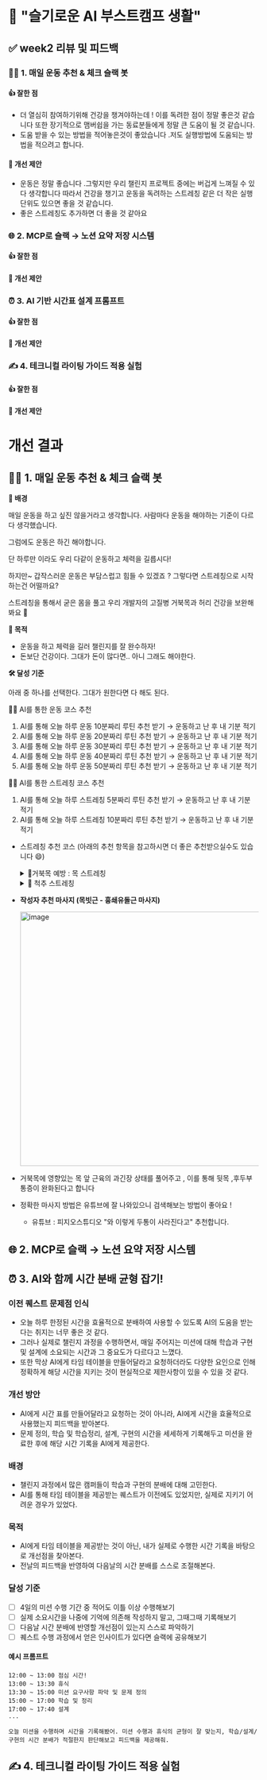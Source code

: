 # 📌 "슬기로운 AI 부스트캠프 생활"
## ✅ week2 리뷰 및 피드백
### 🏋️‍♀️ 1. 매일 운동 추천 & 체크 슬랙 봇
#### 👍 잘한 점
- 더 열심히 참여하기위해 건강을 챙겨야하는데 ! 이를 독려한 점이 정말 좋은것 같습니다 또한 장기적으로 맴버쉽을 가는 동료분들에게 정말 큰 도움이 될 것 같습니다.
- 도움 받을 수 있는 방법을 적어놓은것이 좋았습니다 .저도 실행방법에 도움되는 방법을 적으려고 합니다.
#### 🤔 개선 제안
- 운동은 정말 좋습니다 .그렇지만 우리 챌린지 프로젝트 중에는 버겁게 느껴질 수 있다 생각합니다 따라서 건강을 챙기고 운동을 독려하는 스트레칭 같은 더 작은 실행단위도 있으면 좋을 것 같습니다.
- 좋은 스트레칭도 추가하면 더 좋을 것 같아요
### 🌐 2. MCP로 슬랙 → 노션 요약 저장 시스템
#### 👍 잘한 점
#### 🤔 개선 제안

### ⏰ 3. AI 기반 시간표 설계 프롬프트
#### 👍 잘한 점
#### 🤔 개선 제안

### ✍️ 4. 테크니컬 라이팅 가이드 적용 실험
#### 👍 잘한 점
#### 🤔 개선 제안

# 개선 결과
## 🏋️‍♀️ 1. 매일 운동 추천 & 체크 슬랙 봇

**📌 배경**

매일 운동을 하고 싶진 않을거라고 생각합니다. 사람마다 운동을 해야하는 기준이 다르다 생각했습니다.

그럼에도 운동은 하긴 해야합니다.

단 하루만 이라도 우리 다같이 운동하고 체력을 길릅시다!

하지만~ 갑작스러운 운동은 부담스럽고 힘들 수 있겠죠 ? 그렇다면 스트레칭으로 시작하는건 어떨까요?

스트레칭을 통해서 굳은 몸을 풀고 우리 개발자의 고질병 거북목과 허리 건강을 보완해봐요 🙂

**🎯 목적**

- 운동을 하고 체력을 길러 챌린지를 잘 완수하자!
- 돈보단 건강이다. 그대가 돈이 많다면.. 아니 그래도 해야한다.

**🛠 달성 기준**

아래 중 하나를 선택한다. 그대가 원한다면 다 해도 된다.

💪🏻 AI를 통한 운동 코스 추천

1. AI를 통해 오늘 하루 운동 10분짜리 루틴 추천 받기 → 운동하고 난 후 내 기분 적기
2. AI를 통해 오늘 하루 운동 20분짜리 루틴 추천 받기 → 운동하고 난 후 내 기분 적기
3. AI를 통해 오늘 하루 운동 30분짜리 루틴 추천 받기 → 운동하고 난 후 내 기분 적기
4. AI를 통해 오늘 하루 운동 40분짜리 루틴 추천 받기 → 운동하고 난 후 내 기분 적기
5. AI를 통해 오늘 하루 운동 50분짜리 루틴 추천 받기 → 운동하고 난 후 내 기분 적기

🧘🏻 AI를 통한 스트레칭 코스 추천

1. AI를 통해 오늘 하루 스트레칭 5분짜리 루틴 추천 받기 → 운동하고 난 후 내 기분 적기
2. AI를 통해 오늘 하루 스트레칭 10분짜리 루틴 추천 받기 → 운동하고 난 후 내 기분 적기
   
- 스트레칭 추천 코스 (아래의 추천 항목을 참고하시면 더 좋은 추천받으실수도 있습니다 😄)
    <details>
       <summary>🐢거북목 예방 : 목 스트레칭</summary>
        - **[Neck Side Bend]**
            
            **[어디에 좋은지]**: 목 측면 근육 이완, 한쪽으로 치우친 긴장 완화
            
            **[추천 시간: 세트수]**: 15초 유지 × 좌우 각각 2세트
            
            **[스트레칭 방법]**: 오른손으로 머리 왼쪽을 부드럽게 당겨 오른쪽 목 측면이 늘어나게 하고 반대도 동일하게.
            
        - **[Neck Rotation]**
            
            **[어디에 좋은지]**: 경추 가동성 향상, 뻣뻣함 감소
            
            **[추천 시간: 세트수]**: 천천히 5회 좌우 회전 (한 방향당 5초씩) × 2세트
            
            **[스트레칭 방법]**: 턱을 어깨 쪽으로 천천히 회전시키면서 목 전체를 부드럽게 돌린다. 급하게 돌리지 말 것.
            
        - **[Shoulder Rolls]**
            
            **[어디에 좋은지]**: 승모근/견갑 주변 긴장 완화, 상부 체간 정렬 보조
            
            **[추천 시간: 세트수]**: 앞뒤 각각 10회 × 2세트
            
            **[스트레칭 방법]**: 어깨를 귀 쪽으로 끌어올렸다가 뒤로 크게 돌려 내린다. 반대 방향으로도 반복.
  </details>
   <details>
    <summary>🦴 척추 스트레칭</summary>
        - **[Cat-Cow]**
            
            **[어디에 좋은지]**: 전체 척추 유연성 증가, 긴장된 등 풀기
            
            **[추천 시간: 세트수]**: 30초 리듬으로 8~10회 (한 사이클당 앞뒤)
            
            **[스트레칭 방법]**: 네 발 자세에서 들이마실 때 등 아래로 내리며 머리 들어올리고(Cow), 내쉴 때 등 둥글게 말며 턱 당기기(Cat).
            
        - **[Thoracic Rotation (Open Book 변형)]**
            
            **[어디에 좋은지]**: 흉추 회전성 개선, 상체 비틀림 완화
            
            **[추천 시간: 세트수]**: 좌우 각각 30초 × 2세트
            
            **[스트레칭 방법]**: 옆으로 누워 아래쪽 팔은 펴고 위쪽 팔을 가슴 앞에서 뒤로 크게 풀어 회전시키며 흉추를 비튼다.
            
        - **[Child’s Pose]**
            
            **[어디에 좋은지]**: 허리/척추 이완, 긴장 완화
            
            **[추천 시간: 세트수]**: 30~60초 유지 × 2세트
            
            **[스트레칭 방법]**: 무릎을 꿇고 엉덩이를 뒤로 빼면서 상체를 앞으로 숙여 이마를 바닥에 대고 팔을 앞으로 뻗는다.
  </details>
- **작성자 추천 마사지 (목빗근 - 흉쇄유돌근 마사지)**
    
    <img width="768" height="512" alt="image" src="https://github.com/user-attachments/assets/0f08017b-9ab9-41b0-93e7-6b52d101d404" />

- 거북목에 영향있는 목 앞 근육의 과긴장 상태를 풀어주고 , 이를 통해 뒷목 ,후두부 통증이 완화된다고 합니다
- 정확한 마사지 방법은 유튜브에 잘 나와있으니 검색해보는 방법이 좋아요 !
    - 유튜브 : 피지오스튜디오 "와 이렇게 두통이 사라진다고"  추천합니다.
      
## 🌐 2. MCP로 슬랙 → 노션 요약 저장 시스템


## ⏰ 3. AI와 함께 시간 분배 균형 잡기!

### 이전 퀘스트 문제점 인식
- 오늘 하루 한정된 시간을 효율적으로 분배하여 사용할 수 있도록 AI의 도움을 받는다는 취지는 너무 좋은 것 같다.
- 그러나 실제로 챌린지 과정을 수행하면서, 매일 주어지는 미션에 대해 학습과 구현 및 설계에 소요되는 시간과 그 중요도가 다르다고 느꼈다. 
- 또한 막상 AI에게 타임 테이블을 만들어달라고 요청하더라도 다양한 요인으로 인해 정확하게 해당 시간을 지키는 것이 현실적으로 제한사항이 있을 수 있을 것 같다.

### 개선 방안
- AI에게 시간 표를 만들어달라고 요청하는 것이 아니라, AI에게 시간을 효율적으로 사용했는지 피드백을 받아본다.
- 문제 정의, 학습 및 학습정리, 설계, 구현의 시간을 세세하게 기록해두고 미션을 완료한 후에 해당 시간 기록을 AI에게 제공한다.

### 배경
- 챌린지 과정에서 많은 캠퍼들이 학습과 구현의 분배에 대해 고민한다.
- AI를 통해 타임 테이블을 제공받는 퀘스트가 이전에도 있었지만, 실제로 지키기 어려운 경우가 있었다.

### 목적
- AI에게 타임 테이블을 제공받는 것이 아닌, 내가 실제로 수행한 시간 기록을 바탕으로 개선점을 찾아본다.
- 전날의 피드백을 반영하여 다음날의 시간 분배를 스스로 조절해본다.

### 달성 기준
- [ ] 4일의 미션 수행 기간 중 적어도 이틀 이상 수행해보기
- [ ] 실제 소요시간을 나중에 기억에 의존해 작성하지 말고, 그때그때 기록해보기
- [ ] 다음날 시간 분배에 반영할 개선점이 있는지 스스로 파악하기
- [ ] 퀘스트 수행 과정에서 얻은 인사이트가 있다면 슬랙에 공유해보기

#### 예시 프롬프트
```
12:00 ~ 13:00 점심 시간!
13:00 ~ 13:30 휴식
13:30 ~ 15:00 미션 요구사항 파악 및 문제 정의
15:00 ~ 17:00 학습 및 정리
17:00 ~ 17:40 설계
...

오늘 미션을 수행하며 시간을 기록해봤어. 미션 수행과 휴식의 균형이 잘 맞는지, 학습/설계/구현의 시간 분배가 적절한지 판단해보고 피드백을 제공해줘.
```

## ✍️ 4. 테크니컬 라이팅 가이드 적용 실험
